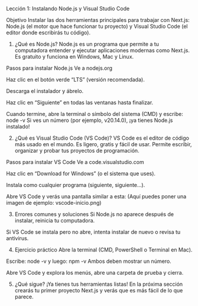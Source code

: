 Lección 1: Instalando Node.js y Visual Studio Code

Objetivo
Instalar las dos herramientas principales para trabajar con Next.js: Node.js (el motor que hace funcionar tu proyecto) y Visual Studio Code (el editor donde escribirás tu código).

1. ¿Qué es Node.js?
Node.js es un programa que permite a tu computadora entender y ejecutar aplicaciones modernas como Next.js.
Es gratuito y funciona en Windows, Mac y Linux.

Pasos para instalar Node.js
Ve a nodejs.org

Haz clic en el botón verde “LTS” (versión recomendada).

Descarga el instalador y ábrelo.

Haz clic en “Siguiente” en todas las ventanas hasta finalizar.

Cuando termine, abre la terminal o símbolo del sistema (CMD) y escribe:
node -v
Si ves un número (por ejemplo, v20.14.0), ¡ya tienes Node.js instalado!

2. ¿Qué es Visual Studio Code (VS Code)?
VS Code es el editor de código más usado en el mundo.
Es ligero, gratis y fácil de usar.
Permite escribir, organizar y probar tus proyectos de programación.

Pasos para instalar VS Code
Ve a code.visualstudio.com

Haz clic en “Download for Windows” (o el sistema que uses).

Instala como cualquier programa (siguiente, siguiente…).

Abre VS Code y verás una pantalla similar a esta:
(Aquí puedes poner una imagen de ejemplo: vscode-inicio.png)

3. Errores comunes y soluciones
Si Node.js no aparece después de instalar, reinicia tu computadora.

Si VS Code se instala pero no abre, intenta instalar de nuevo o revisa tu antivirus.

4. Ejercicio práctico
Abre la terminal (CMD, PowerShell o Terminal en Mac).

Escribe:
node -v
y luego:
npm -v
Ambos deben mostrar un número.

Abre VS Code y explora los menús, abre una carpeta de prueba y cierra.

5. ¿Qué sigue?
¡Ya tienes tus herramientas listas!
En la próxima sección crearás tu primer proyecto Next.js y verás que es más fácil de lo que parece.
